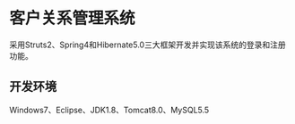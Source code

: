 # 客户关系管理系统
采用Struts2、Spring4和Hibernate5.0三大框架开发并实现该系统的登录和注册功能。
## 开发环境
Windows7、Eclipse、JDK1.8、Tomcat8.0、MySQL5.5
